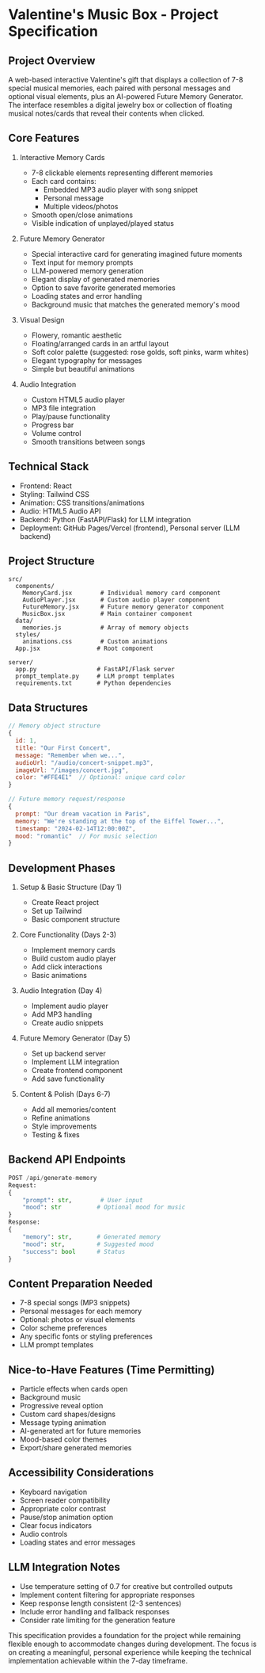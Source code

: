 # Valentine's Music Box - Project Specification

## Project Overview
A web-based interactive Valentine's gift that displays a collection of 7-8 special musical memories, each paired with personal messages and optional visual elements, plus an AI-powered Future Memory Generator. The interface resembles a digital jewelry box or collection of floating musical notes/cards that reveal their contents when clicked.

## Core Features
1. Interactive Memory Cards
   - 7-8 clickable elements representing different memories
   - Each card contains:
     - Embedded MP3 audio player with song snippet
     - Personal message
     - Multiple videos/photos
   - Smooth open/close animations
   - Visible indication of unplayed/played status

2. Future Memory Generator
   - Special interactive card for generating imagined future moments
   - Text input for memory prompts
   - LLM-powered memory generation
   - Elegant display of generated memories
   - Option to save favorite generated memories
   - Loading states and error handling
   - Background music that matches the generated memory's mood

3. Visual Design
   - Flowery, romantic aesthetic
   - Floating/arranged cards in an artful layout
   - Soft color palette (suggested: rose golds, soft pinks, warm whites)
   - Elegant typography for messages
   - Simple but beautiful animations

4. Audio Integration
   - Custom HTML5 audio player
   - MP3 file integration
   - Play/pause functionality
   - Progress bar
   - Volume control
   - Smooth transitions between songs

## Technical Stack
- Frontend: React
- Styling: Tailwind CSS
- Animation: CSS transitions/animations
- Audio: HTML5 Audio API
- Backend: Python (FastAPI/Flask) for LLM integration
- Deployment: GitHub Pages/Vercel (frontend), Personal server (LLM backend)

## Project Structure
```
src/
  components/
    MemoryCard.jsx        # Individual memory card component
    AudioPlayer.jsx       # Custom audio player component
    FutureMemory.jsx      # Future memory generator component
    MusicBox.jsx          # Main container component
  data/
    memories.js           # Array of memory objects
  styles/
    animations.css        # Custom animations
  App.jsx                # Root component

server/
  app.py                 # FastAPI/Flask server
  prompt_template.py     # LLM prompt templates
  requirements.txt       # Python dependencies
```

## Data Structures
```javascript
// Memory object structure
{
  id: 1,
  title: "Our First Concert",
  message: "Remember when we...",
  audioUrl: "/audio/concert-snippet.mp3",
  imageUrl: "/images/concert.jpg",
  color: "#FFE4E1"  // Optional: unique card color
}

// Future memory request/response
{
  prompt: "Our dream vacation in Paris",
  memory: "We're standing at the top of the Eiffel Tower...",
  timestamp: "2024-02-14T12:00:00Z",
  mood: "romantic"  // For music selection
}
```

## Development Phases
1. Setup & Basic Structure (Day 1)
   - Create React project
   - Set up Tailwind
   - Basic component structure

2. Core Functionality (Days 2-3)
   - Implement memory cards
   - Build custom audio player
   - Add click interactions
   - Basic animations

3. Audio Integration (Day 4)
   - Implement audio player
   - Add MP3 handling
   - Create audio snippets

4. Future Memory Generator (Day 5)
   - Set up backend server
   - Implement LLM integration
   - Create frontend component
   - Add save functionality

5. Content & Polish (Days 6-7)
   - Add all memories/content
   - Refine animations
   - Style improvements
   - Testing & fixes

## Backend API Endpoints
```python
POST /api/generate-memory
Request:
{
    "prompt": str,        # User input
    "mood": str          # Optional mood for music
}
Response:
{
    "memory": str,       # Generated memory
    "mood": str,         # Suggested mood
    "success": bool      # Status
}
```

## Content Preparation Needed
- 7-8 special songs (MP3 snippets)
- Personal messages for each memory
- Optional: photos or visual elements
- Color scheme preferences
- Any specific fonts or styling preferences
- LLM prompt templates

## Nice-to-Have Features (Time Permitting)
- Particle effects when cards open
- Background music
- Progressive reveal option
- Custom card shapes/designs
- Message typing animation
- AI-generated art for future memories
- Mood-based color themes
- Export/share generated memories

## Accessibility Considerations
- Keyboard navigation
- Screen reader compatibility
- Appropriate color contrast
- Pause/stop animation option
- Clear focus indicators
- Audio controls
- Loading states and error messages

## LLM Integration Notes
- Use temperature setting of 0.7 for creative but controlled outputs
- Implement content filtering for appropriate responses
- Keep response length consistent (2-3 sentences)
- Include error handling and fallback responses
- Consider rate limiting for the generation feature

This specification provides a foundation for the project while remaining flexible enough to accommodate changes during development. The focus is on creating a meaningful, personal experience while keeping the technical implementation achievable within the 7-day timeframe.
